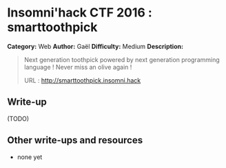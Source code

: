 # Insomni'hack CTF 2016 : smarttoothpick

**Category:** Web
**Author:** Gaël 
**Difficulty:** Medium
**Description:**

> Next generation toothpick powered by next generation programming language ! Never miss an olive again !
> 
> URL : http://smarttoothpick.insomni.hack

## Write-up

(TODO)

## Other write-ups and resources

* none yet

